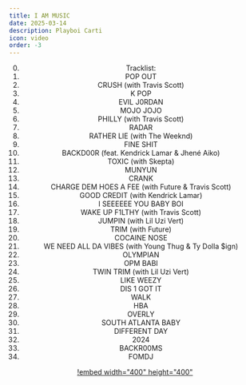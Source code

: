 ```yaml
---
title: I AM MUSIC
date: 2025-03-14
description: Playboi Carti
icon: video
order: -3
---
```


<div align="center">

0. Tracklist:
1. POP OUT 
2. CRUSH (with Travis Scott)
3. K POP  
4. EVIL J0RDAN
5. MOJO JOJO
6. PHILLY (with Travis Scott)
7. RADAR 
8. RATHER LIE (with The Weeknd)
9. FINE SHIT  
10. BACKD00R (feat. Kendrick Lamar & Jhené Aiko)
11. TOXIC (with Skepta)
12. MUNYUN  
13. CRANK  
14. CHARGE DEM HOES A FEE (with Future & Travis Scott)
15. GOOD CREDIT (with Kendrick Lamar)
16. I SEEEEEE YOU BABY BOI
17. WAKE UP F1LTHY (with Travis Scott)
18. JUMPIN (with Lil Uzi Vert)
19. TRIM (with Future)
20. COCAINE NOSE
21. WE NEED ALL DA VIBES (with Young Thug & Ty Dolla $ign)
22. OLYMPIAN 
23. OPM BABI
24. TWIN TRIM (with Lil Uzi Vert)
25. LIKE WEEZY
26. DIS 1 GOT IT 
27. WALK
28. HBA 
29. OVERLY
30. SOUTH ATLANTA BABY
31. DIFFERENT DAY
32. 2024
33. BACKR00MS
34. FOMDJ

[!embed width="400" height="400"](https://www.youtube.com/embed?listType=playlist&list=OLAK5uy_m96K8Z9jQWVnWK3YJ5vwVfWtBK9ohJbus&autoplay=1)
